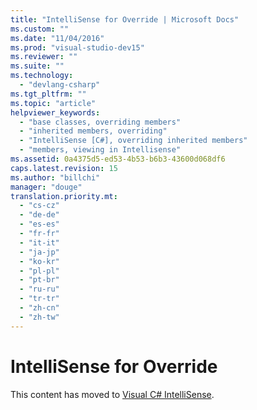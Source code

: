 ```yaml
---
title: "IntelliSense for Override | Microsoft Docs"
ms.custom: ""
ms.date: "11/04/2016"
ms.prod: "visual-studio-dev15"
ms.reviewer: ""
ms.suite: ""
ms.technology: 
  - "devlang-csharp"
ms.tgt_pltfrm: ""
ms.topic: "article"
helpviewer_keywords: 
  - "base classes, overriding members"
  - "inherited members, overriding"
  - "IntelliSense [C#], overriding inherited members"
  - "members, viewing in Intellisense"
ms.assetid: 0a4375d5-ed53-4b53-b6b3-43600d068df6
caps.latest.revision: 15
ms.author: "billchi"
manager: "douge"
translation.priority.mt: 
  - "cs-cz"
  - "de-de"
  - "es-es"
  - "fr-fr"
  - "it-it"
  - "ja-jp"
  - "ko-kr"
  - "pl-pl"
  - "pt-br"
  - "ru-ru"
  - "tr-tr"
  - "zh-cn"
  - "zh-tw"
---
```

# IntelliSense for Override
This content has moved to [Visual C# IntelliSense](../ide/visual-csharp-intellisense.md).